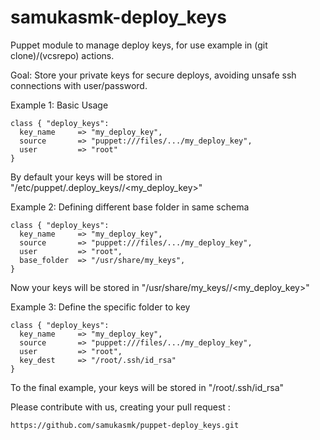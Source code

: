 samukasmk-deploy_keys
=====================

Puppet module to manage deploy keys, for use example in (git clone)/(vcsrepo) actions.

Goal: Store your private keys for secure deploys, avoiding unsafe ssh connections with user/password.

Example 1: Basic Usage
```puppet
class { "deploy_keys":
  key_name     => "my_deploy_key",
  source       => "puppet:///files/.../my_deploy_key",
  user         => "root"
}
```

By default your keys will be stored in "/etc/puppet/.deploy_keys/<username>/<my_deploy_key>"



Example 2: Defining different base folder in same schema
```puppet
class { "deploy_keys":
  key_name     => "my_deploy_key",
  source       => "puppet:///files/.../my_deploy_key",
  user         => "root",
  base_folder  => "/usr/share/my_keys",
}
```

Now your keys will be stored in "/usr/share/my_keys/<username>/<my_deploy_key>"


Example 3: Define the specific folder to key 
```puppet
class { "deploy_keys":
  key_name     => "my_deploy_key",
  source       => "puppet:///files/.../my_deploy_key",
  user         => "root",
  key_dest     => "/root/.ssh/id_rsa"
}
```

To the final example, your keys will be stored in "/root/.ssh/id_rsa"


Please contribute with us, creating your pull request :
```
https://github.com/samukasmk/puppet-deploy_keys.git
```